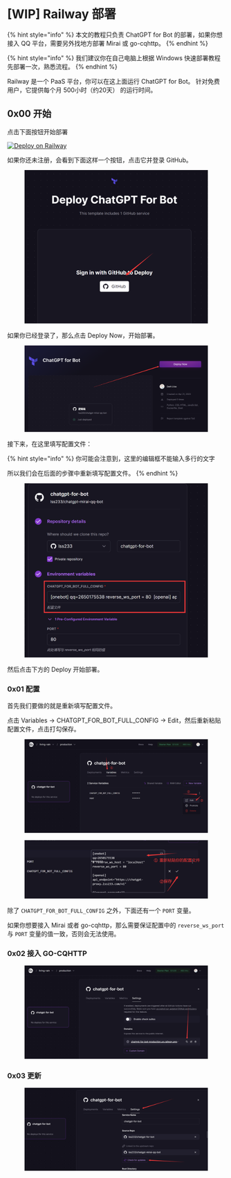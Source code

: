 # \[WIP] Railway 部署

{% hint style="info" %}
本文的教程只负责 ChatGPT for Bot 的部署，如果你想接入 QQ 平台，需要另外找地方部署 Mirai 或 go-cqhttp。
{% endhint %}

{% hint style="info" %}
我们建议你在自己电脑上根据 Windows 快速部署教程 先部署一次，熟悉流程。
{% endhint %}

Railway 是一个 PaaS 平台，你可以在这上面运行 ChatGPT for Bot。  针对免费用户，它提供每个月 500小时（约20天） 的运行时间。&#x20;

## 0x00 开始

点击下面按钮开始部署

[![Deploy on Railway](https://railway.app/button.svg)](https://railway.app/template/QSxuAE?referralCode=hnDyRG)

如果你还未注册，会看到下面这样一个按钮，点击它并登录 GitHub。



<figure><img src="../../.gitbook/assets/image (45).png" alt=""><figcaption></figcaption></figure>

如果你已经登录了，那么点击 Deploy Now，开始部署。

<figure><img src="../../.gitbook/assets/image (46).png" alt=""><figcaption></figcaption></figure>

接下来，在这里填写配置文件：

{% hint style="info" %}
你可能会注意到，这里的编辑框不能输入多行的文字

所以我们会在后面的步骤中重新填写配置文件。
{% endhint %}

<figure><img src="../../.gitbook/assets/image (36).png" alt=""><figcaption></figcaption></figure>



然后点击下方的 Deploy 开始部署。

### 0x01 配置

首先我们要做的就是重新填写配置文件。&#x20;

点击 Variables -> CHATGPT\_FOR\_BOT\_FULL\_CONFIG -> Edit，然后重新粘贴配置文件，点击打勾保存。

<figure><img src="../../.gitbook/assets/image (19).png" alt=""><figcaption></figcaption></figure>

<figure><img src="../../.gitbook/assets/image (16).png" alt=""><figcaption></figcaption></figure>

除了 `CHATGPT_FOR_BOT_FULL_CONFIG` 之外，下面还有一个 `PORT` 变量。

如果你想要接入 Mirai 或者 go-cqhttp，那么需要保证配置中的 `reverse_ws_port` 与 `PORT` 变量的值一致，否则会无法使用。

### 0x02 接入 GO-CQHTTP

<figure><img src="../../.gitbook/assets/image (14).png" alt=""><figcaption></figcaption></figure>

### 0x03 更新

<figure><img src="../../.gitbook/assets/image (53).png" alt=""><figcaption></figcaption></figure>
